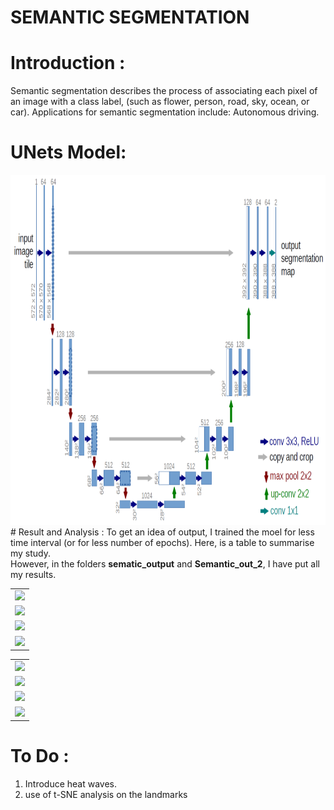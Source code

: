 <h1>SEMANTIC SEGMENTATION<h1>
  
# Introduction :
  Semantic segmentation describes the process of associating each pixel of an image with a class label, (such as flower, person, road, sky, ocean, or car). Applications for semantic segmentation include: Autonomous driving.<br>
# UNets Model:
  <img src = "https://github.com/AYUSH-ISHAN/Semantic-Segmentation/blob/main/U-nets.png" height = "560" width = "700"/>
# Result and Analysis :
  To get an idea of output, I trained the moel for less time interval (or for less number of epochs). Here, is a table to summarise my study.<br>
  However, in the folders <B>sematic_output</B> and <B>Semantic_out_2</B>, I have put all my results.
  
  <table>
    <tr>
      <td><img src ="sematic_output/output_1_epo.png"/></td>
    </tr>
    <tr>
      <td><img src ="sematic_output/output_2_epo.png"/></td>
    </tr>
    <tr>
      <td><img src ="sematic_output/output_3_epo.png"/></td>
    </tr>
    <tr>
      <td><img src ="sematic_output/output_4_epo.png"/></td>
    </tr>
  </table>
  <table>
    <tr>
      <td><img src ="sematic_output/output_1_model_2.png"/></td>
    </tr>
    <tr>
      <td><img src ="sematic_output/output_2_model_2.png"/></td>
    </tr>
    <tr>
      <td><img src ="sematic_output/output_3_model_2.png"/></td>
    </tr>
    <tr>
      <td><img src ="sematic_output/output_4_model_2.png"/></td>
    </tr>
  </table>
  
# To Do :
<ol>
  <li>Introduce heat waves.</li>
  <li>use of t-SNE analysis on the landmarks</li>
</ol>
